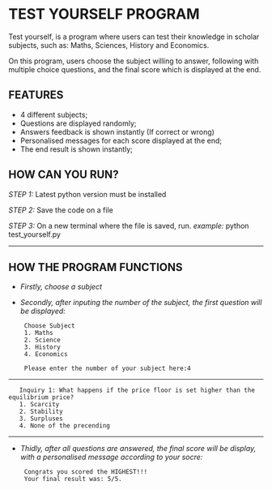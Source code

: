 # TEST YOURSELF PROGRAM

Test yourself, is a program where users can test their knowledge in scholar subjects, such as: Maths, Sciences, History and Economics. 

On this program, users choose the subject willing to answer, following with multiple choice questions, and the final score which is displayed at the end. 


## FEATURES 

- 4 different subjects;
- Questions are displayed randomly;
- Answers feedback is shown instantly (If correct or wrong)
- Personalised messages for each score displayed at the end;
- The end result is shown instantly;



## HOW CAN YOU RUN?

*STEP 1:* Latest python version must be installed 

*STEP 2:* Save the code on a file 

*STEP 3:* On a new terminal where the file is saved, run. *example:* python test_yourself.py

___________________________________________________________________________________

## HOW THE PROGRAM FUNCTIONS 

- *Firstly, choose a subject*
- *Secondly, after inputing the number of the subject, the first question will be displayed:*

       Choose Subject
       1. Maths
       2. Science
       3. History
       4. Economics

       Please enter the number of your subject here:4
___________________________________________________________________________________

       Inquiry 1: What happens if the price floor is set higher than the equilibrium price?
       1. Scarcity
       2. Stability
       3. Surpluses
       4. None of the precending
___________________________________________________________________________________

- *Thidly, after all questions are answered, the final score will be display, with a personalised message according to your socre:*

       Congrats you scored the HIGHEST!!!
       Your final result was: 5/5.


 
